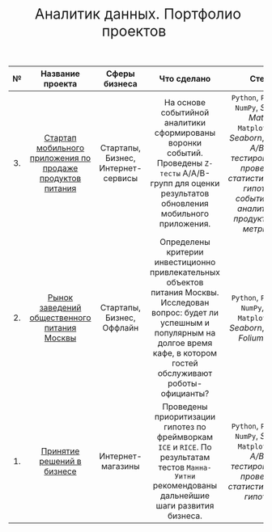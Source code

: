 <h1 style="font-weight:normal" align="center">
  &nbsp;Аналитик данных. Портфолио проектов&nbsp;
</h1>
<br>

|№    |Название проекта|Сферы бизнеса|Что сделано|Стек |
|:---:|:--------------:|:-----------:|:---------:|:---:|
|3.| [Стартап мобильного приложения по продаже продуктов питания](https://github.com/asidiakin/yp_da/blob/main/mobile_app_startup/mobile_app_startup.ipynb) | Стартапы, Бизнес, Интернет-сервисы | На основе событийной аналитики сформированы воронки событий. Проведены `Z-тесты` A/A/B-групп для оценки результатов обновления мобильного приложения. | `Python`, `Pandas`, `NumPy`, *SciPy*, *Math*, `Matplotlib`, *Seaborn*, *Plotly*, *A/B-тестирование*, *проверка статистических гипотез*, *событийная аналитика*, *продуктовые метрики*|
|2.| [Рынок заведений общественного питания Москвы](https://github.com/asidiakin/yp_da/blob/main/food_market_research/food_market_research.ipynb) | Стартапы, Бизнес, Оффлайн | Определены критерии инвестиционно привлекательных объектов питания Москвы. Исследован вопрос: будет ли успешным и популярным на долгое время кафе, в котором гостей обслуживают роботы-официанты? | `Python`, `Pandas`, `NumPy`, *Re*, `Matplotlib`, *Seaborn*, *Plotly*, *Folium*, *API*|
|1.| [Принятие решений в бизнесе](https://github.com/asidiakin/yp_da/blob/main/decision_making/decision_making.ipynb) | Интернет-магазины |Проведены приоритизации гипотез по фреймворкам `ICE` и `RICE`. По результатам тестов `Манна-Уитни` рекомендованы дальнейшие шаги развития бизнеса. | `Python`, `Pandas`, `NumPy`, *SciPy*, `Matplotlib`, *A/B-тестирование*, *проверка статистических гипотез*|
<br>
